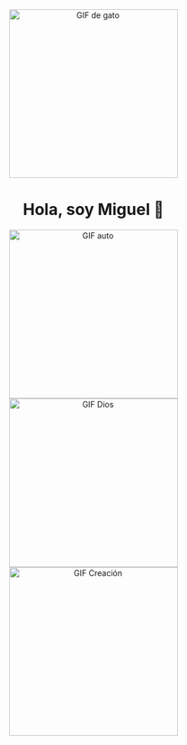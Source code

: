 


<div align="center" dsplay= "flex">
  <img src="https://camo.githubusercontent.com/9f8d5762542ac36c532e38684d6fccff58b1bdd849dd068e7f4e72b0b4c454b6/68747470733a2f2f6d656469612e67697068792e636f6d2f6d656469612f3159385739756c4b6567514c4648703566342f67697068792e676966" width="300" alt="GIF de gato" /> 

</div>

<div align="center">

# Hola, soy Miguel 👋

</div>


<div align="center">
  <img src="https://camo.githubusercontent.com/3cdc0b0a0b6d3d32ea8c14270d0dff8bda5d4f5a0478389000fd75226988889d/68747470733a2f2f6d656469612e67697068792e636f6d2f6d656469612f754d30517a724857534472344b77624333762f67697068792e676966" width="300" alt="GIF auto" />
</div>

<div align="center">
  <img src="https://camo.githubusercontent.com/ef5c4594b07c3c523fec90cd02daf0db5bbd3f5f9569fa3d5b3affa6ad1d9e67/68747470733a2f2f6d656469612e67697068792e636f6d2f6d656469612f56646d73773853336a456f7446554f6e32432f67697068792e676966" width="300" alt="GIF Dios"/>
</div>

<div align="center">
  <img src="https://media0.giphy.com/media/xjxCjzWh14bd0La8F1/200w.webp" width="300" alt="GIF Creación" />
</div>











<!--
**MiguelSEO1/MiguelSEO1** is a ✨ _special_ ✨ repository because its `README.md` (this file) appears on your GitHub profile.

Here are some ideas to get you started:

- 🔭 I’m currently working on ...
- 🌱 I’m currently learning ...
- 👯 I’m looking to collaborate on ...
- 🤔 I’m looking for help with ...
- 💬 Ask me about ...
- 📫 How to reach me: ...
- 😄 Pronouns: ...
- ⚡ Fun fact: ...
-->
